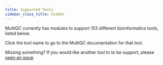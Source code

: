 ```yaml
---
title: Supported Tools
sidebar_class_title: hidden
---
```


MultiQC currently has modules to support 153 different bioinformatics tools, listed below.

Click the tool name to go to the MultiQC documentation for that tool.

Missing something? If you would like another tool to to be support,
please [open an issue](https://github.com/MultiQC/MultiQC/issues/new?labels=module%3A+new&template=module-request.yml).

